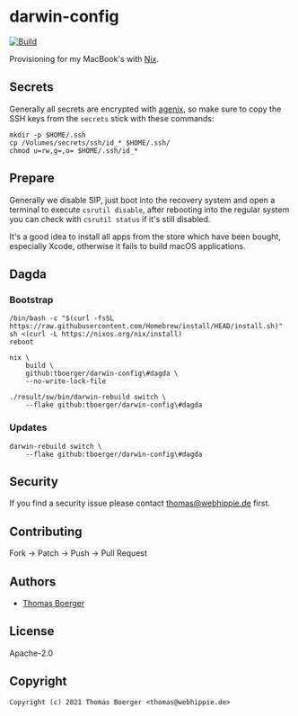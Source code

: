 # darwin-config

[![Build](https://github.com/tboerger/darwin-config/actions/workflows/build.yml/badge.svg)](https://github.com/tboerger/darwin-config/actions/workflows/build.yml)

Provisioning for my MacBook's with [Nix][nix].

## Secrets

Generally all secrets are encrypted with [agenix][agenix], so make sure to copy
the SSH keys from the `secrets` stick with these commands:

```console
mkdir -p $HOME/.ssh
cp /Volumes/secrets/ssh/id_* $HOME/.ssh/
chmod u=rw,g=,o= $HOME/.ssh/id_*
```

## Prepare

Generally we disable SIP, just boot into the recovery system and open a terminal
to execute `csrutil disable`, after rebooting into the regular system you can
check with `csrutil status` if it's still disabled.

It's a good idea to install all apps from the store which have been bought,
especially Xcode, otherwise it fails to build macOS applications.

## Dagda

### Bootstrap

```console
/bin/bash -c "$(curl -fsSL https://raw.githubusercontent.com/Homebrew/install/HEAD/install.sh)"
sh <(curl -L https://nixos.org/nix/install)
reboot

nix \
    build \
    github:tboerger/darwin-config\#dagda \
    --no-write-lock-file

./result/sw/bin/darwin-rebuild switch \
    --flake github:tboerger/darwin-config\#dagda
```

### Updates

```console
darwin-rebuild switch \
    --flake github:tboerger/darwin-config\#dagda
```

## Security

If you find a security issue please contact thomas@webhippie.de first.

## Contributing

Fork -> Patch -> Push -> Pull Request

## Authors

-   [Thomas Boerger](https://github.com/tboerger)

## License

Apache-2.0

## Copyright

```console
Copyright (c) 2021 Thomas Boerger <thomas@webhippie.de>
```

[nix]: https://nixos.org/manual/nix/stable/
[agenix]: https://github.com/ryantm/agenix
